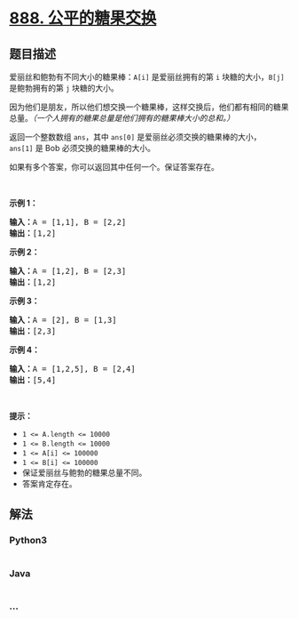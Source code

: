 # [888. 公平的糖果交换](https://leetcode-cn.com/problems/fair-candy-swap)

## 题目描述
<!-- 这里写题目描述 -->
<p>爱丽丝和鲍勃有不同大小的糖果棒：<code>A[i]</code> 是爱丽丝拥有的第 <code>i</code>&nbsp;块糖的大小，<code>B[j]</code> 是鲍勃拥有的第 <code>j</code>&nbsp;块糖的大小。</p>

<p>因为他们是朋友，所以他们想交换一个糖果棒，这样交换后，他们都有相同的糖果总量。<em>（一个人拥有的糖果总量是他们拥有的糖果棒大小的总和。）</em></p>

<p>返回一个整数数组 <code>ans</code>，其中 <code>ans[0]</code> 是爱丽丝必须交换的糖果棒的大小，<code>ans[1]</code>&nbsp;是 Bob 必须交换的糖果棒的大小。</p>

<p>如果有多个答案，你可以返回其中任何一个。保证答案存在。</p>

<p>&nbsp;</p>

<p><strong>示例 1：</strong></p>

<pre><strong>输入：</strong>A = [1,1], B = [2,2]
<strong>输出：</strong>[1,2]
</pre>

<p><strong>示例 2：</strong></p>

<pre><strong>输入：</strong>A = [1,2], B = [2,3]
<strong>输出：</strong>[1,2]
</pre>

<p><strong>示例 3：</strong></p>

<pre><strong>输入：</strong>A = [2], B = [1,3]
<strong>输出：</strong>[2,3]
</pre>

<p><strong>示例 4：</strong></p>

<pre><strong>输入：</strong>A = [1,2,5], B = [2,4]
<strong>输出：</strong>[5,4]
</pre>

<p>&nbsp;</p>

<p><strong>提示：</strong></p>

<ul>
	<li><code>1 &lt;= A.length &lt;= 10000</code></li>
	<li><code>1 &lt;= B.length &lt;= 10000</code></li>
	<li><code>1 &lt;= A[i] &lt;= 100000</code></li>
	<li><code>1 &lt;= B[i] &lt;= 100000</code></li>
	<li>保证爱丽丝与鲍勃的糖果总量不同。</li>
	<li>答案肯定存在。</li>
</ul>



## 解法
<!-- 这里可写通用的实现逻辑 -->


### Python3
<!-- 这里可写当前语言的特殊实现逻辑 -->

```python

```

### Java
<!-- 这里可写当前语言的特殊实现逻辑 -->

```java

```

### ...
```

```

